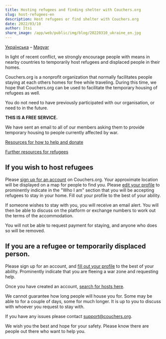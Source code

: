 ```yaml
---
title: Hosting refugees and finding shelter with Couchers.org
slug: host-refugees-en
description: Host refugees or find shelter with Couchers.org
date: 2022/03/10
author: Itsi
share_image: /app/web/public/img/blog/20220310_ukraine_en.jpg
---
```


[Українська](/blog/2022/03/10/hosting-refugees-and-finding-shelter-with-couchers-org-uk) – [Magyar](/blog/2022/03/10/hosting-refugees-and-finding-shelter-with-couchers-org-hu)

In light of recent conflict, we strongly encourage people with means in nearby countries to temporarily host refugees and displaced people in their homes.

Couchers.org is a nonprofit organization that normally facilitates people staying at each others homes for free while traveling. During this time, we hope that Couchers.org can be used to facilitate the temporary housing of refugees as well.

You do not need to have previously participated with our organisation, or need to in the future.

**THIS IS A FREE SERVICE.**

We have sent an email to all of our members asking them to provide temporary housing to people currently affected by war.

[Resources for how to help and donate](https://how-to-help-ukraine-now.super.site/refuge-for-ukrainians)

[Further resources for refugees](https://docs.google.com/document/u/1/d/1OlZIz-72A2xI2uUOFE07L5ObQGP4JDcXZ2vdIs2P9BQ/mobilebasic)

## If you wish to host refugees

Please [sign up for an account](https://couchers.org/signup) on Couchers.org. Your approximate location will be displayed on a map for people to find you. Please [edit your profile](https://couchers.org/profile/edit) to prominently indicate in the "Who I am" section that you will be accepting refugees to stay in your home. Fill out your profile to the best of your ability.

If someone wishes to stay with you, you will receive an email alert. You will then be able to discuss on the platform or exchange numbers to work out the terms of the accommodation.

You will not be able to request payment for staying, and anyone who does so will be removed.

## If you are a refugee or temporarily displaced person.

Please sign up for an account, and [fill out your profile](https://couchers.org/profile/edit) to the best of your ability. Prominently indicate that you are fleeing a war zone and requesting help.

Once you have created an account, [search for hosts here](https://couchers.org/search).

We cannot guarantee how long people will house you for. Some may be able to for a couple of days, some for much longer. It is up to you to discuss with whoever you request to stay with.

If you have any issues please contact [support@couchers.org](mailto:support@couchers.org).

We wish you the best and hope for your safety. Please know there are people out there who want to help you.
